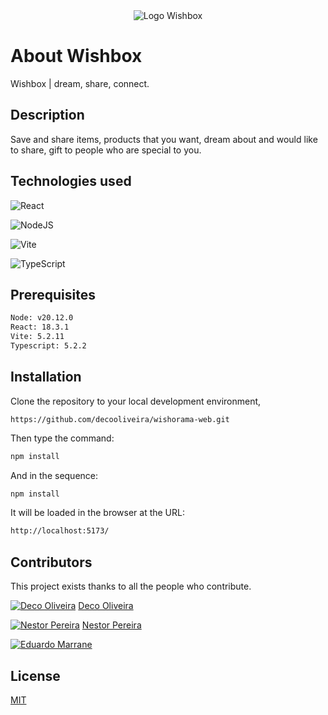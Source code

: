 <div style="text-align:center">
  <img src="https://raw.githubusercontent.com/decooliveira/wishorama-web/master/public/wishbox-description.png?token=GHSAT0AAAAAACSGB7XBYIQWSH53IBTHT3OKZSK3N5A" alt="Logo Wishbox">
</div>



# About Wishbox

Wishbox | dream, share, connect.

## Description
Save and share items, products that you want, dream about and would like to share, gift to people who are special to you.

## Technologies used
![React](https://img.shields.io/badge/react-%2320232a.svg?style=for-the-badge&logo=react&logoColor=%2361DAFB)

![NodeJS](https://img.shields.io/badge/node.js-6DA55F?style=for-the-badge&logo=node.js&logoColor=white)

![Vite](https://img.shields.io/badge/vite-%23646CFF.svg?style=for-the-badge&logo=vite&logoColor=white)

![TypeScript](https://img.shields.io/badge/typescript-%23007ACC.svg?style=for-the-badge&logo=typescript&logoColor=white)

## Prerequisites
```bash
Node: v20.12.0
React: 18.3.1
Vite: 5.2.11
Typescript: 5.2.2
```
## Installation

Clone the repository to your local development environment, 
```
https://github.com/decooliveira/wishorama-web.git
```

Then type the command: 

```bash
npm install
```
And in the sequence:
```bash
npm install
```

It will be loaded in the browser at the URL:

```bash
http://localhost:5173/
```

## Contributors
This project exists thanks to all the people who contribute.

[![Deco Oliveira](https://github.com/decooliveira.png?size=100)](https://github.com/decooliveira/)
[Deco Oliveira](https://github.com/decooliveira/)

[![Nestor Pereira](https://github.com/nestorjunior.png?size=100)](https://github.com/nestorjunior)
[Nestor Pereira](https://github.com/nestorjunior)

[![Eduardo Marrane](https://github.com/eduardo-marrane.png?size=100)](https://github.com/eduardo-marrane)

## License

[MIT](https://choosealicense.com/licenses/mit/)
